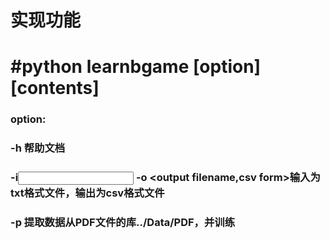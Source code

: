 # 实现功能
# #python learnbgame [option] [contents]
###   option:
###       -h 帮助文档
###       -i<input text files> -o <output filename,csv form>输入为txt格式文件，输出为csv格式文件
###       -p 提取数据从PDF文件的库../Data/PDF，并训练
